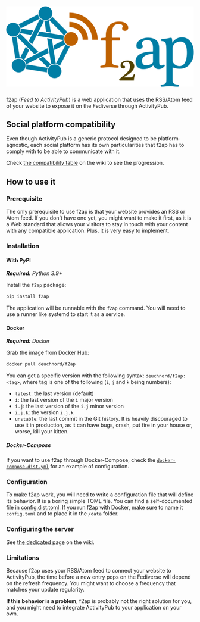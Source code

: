 # ![f2ap](logo.svg)

f2ap (_Feed to ActivityPub_) is a web application that uses the RSS/Atom feed of your website to expose it on the Fediverse
through ActivityPub.

## Social platform compatibility

Even though ActivityPub is a generic protocol designed to be platform-agnostic, each social platform has its own particularities that f2ap has to comply with to be able to communicate with it.

Check [the compatibility table](https://github.com/Deuchnord/f2ap/wiki/Social-platforms-compatibility) on the wiki to see the progression.

## How to use it

### Prerequisite

The only prerequisite to use f2ap is that your website provides an RSS or Atom feed.
If you don't have one yet, you might want to make it first, as it is a Web standard that allows your visitors to stay in touch with your content with any compatible application. Plus, it is very easy to implement. 

### Installation

#### With PyPI

_**Required:** Python 3.9+_

Install the `f2ap` package:

```bash
pip install f2ap
```

The application will be runnable with the `f2ap` command.
You will need to use a runner like systemd to start it as a service.

#### Docker

_**Required:** Docker_

Grab the image from Docker Hub:

```bash
docker pull deuchnord/f2ap
```

You can get a specific version with the following syntax: `deuchnord/f2ap:<tag>`, where tag is one of the following (`i`, `j` and `k` being numbers):
- `latest`: the last version (default)
- `i`: the last version of the `i` major version
- `i.j`: the last version of the `i.j` minor version
- `i.j.k`: the version `i.j.k`
- `unstable`: the last commit in the Git history.
  It is heavily discouraged to use it in production, as it can have bugs, crash, put fire in your house or, worse, kill your kitten.

##### Docker-Compose

If you want to use f2ap through Docker-Compose, check the [`docker-compose.dist.yml`](docker-compose.dist.yml) for an example of configuration.

### Configuration

To make f2ap work, you will need to write a configuration file that will define its behavior.
It is a boring simple TOML file. You can find a self-documented file in [config.dist.toml](config.dist.toml).
If you run f2ap with Docker, make sure to name it `config.toml` and to place it in the `/data` folder.

### Configuring the server

See [the dedicated page](https://github.com/Deuchnord/f2ap/wiki/Web-Server-Configuration) on the wiki.

### Limitations

Because f2ap uses your RSS/Atom feed to connect your website to ActivityPub, the time before a new entry pops on the Fediverse will depend on the refresh frequency. You might want to choose a frequency that matches your update regularity.
  
**If this behavior is a problem**, f2ap is probably not the right solution for you, and you might need to integrate ActivityPub to your application on your own.
